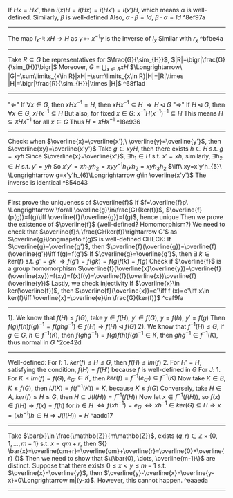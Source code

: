 
If $Hx=Hx'$, then $i(x)H=i(Hx)=i(Hx')=i(x')H$, which means $\alpha$ is well-defined. Similarly, $\beta$ is well-defined
Also, $\alpha\cdot \beta=Id$, $\beta\cdot \alpha=Id$  ^8ef97a

---

The map $l_{x^{-1}}:\ xH\rightarrow H$ as $y\longmapsto x^{-1}y$ is the inverse of $l_{x}$
Similar with $r_{x}$ ^bfbe4a

---

Take $R\subseteq G$ be representatives for $\frac{G}{\sim_{H}}$, $|R|=\bigr|\frac{G}{\sim_{H}}\bigr|$ 
Moreover, $G=\bigcup_{x\in R}xH$ 
$\Longrightarrow\ |G|=\sum\limits_{x\in R}|xH|=\sum\limits_{x\in R}|H|=|R|\times |H|=\bigr|\frac{R}{\sim_{H}}|\times |H|$  ^68f1ad

---

"$\Longleftarrow$" If $\forall x\in G$, then $xHx^{-1}=H$, then $xHx^{-1}\subseteq H\ \Longrightarrow H\lhd G$
"$\Longrightarrow$" If $H\lhd G$, then $\forall x\in G$, $xHx^{-1}\subseteq H$
	But also, for fixed $x\in G$: $x^{-1}H(x^{-1})^{-1}\subseteq H$
	This means $H\subseteq xHx^{-1}$ for all $x\in G$
	Thus $H=xHx^{-1}$ ^18e936

---

Check: when $\overline{x}=\overline{x'},\ \overline{y}=\overline{y'}$, then $\overline{xy}=\overline{x'y'}$
Take $g\in xyH$, then there exists $h\in H$ s.t. $g=xyh$
Since $\overline{x}=\overline{x'}$, $\exists h_{1}\in H$ s.t. $x'=xh$, similarly, $\exists h_{2}\in H$ s.t. $y'=yh$
So $x'y'=xh_{1}yh_{2}=xyy^{-1}h_{1}yh_{2}=xyh_{3}h_{2}$
$\iff\ xy=x'y'h_{5}\ \Longrightarrow g=x'y'h_{6}\Longrightarrow g\in \overline{x'y'}$
The inverse is identical ^854c43

---

First prove the uniqueness of $\overline{f}$
	If $f=\overline{f}p\ \Longrightarrow \forall \overline{g}\in\frac{G}{ker(f)}$, $\overline{f}(p(g))=f(g)\iff \overline{f}(\overline{g})=f(g)$, hence unique
Then we prove the existence of $\overline{f}$ (well-defined? Homomorphism?)
We need to check that $\overline{f}:\ \frac{G}{ker(f)}\rightarrow G'$ as $\overline{g}\longmapsto f(g)$ is well-defined
	CHECK: If $\overline{g}=\overline{g'}$, then $\overline{f}(\overline{g})=\overline{f}(\overline{g'})\iff f(g)=f(g')$ 
	If $\overline{g}=\overline{g'}$, then $\exists\ k\in ker(f)$ s.t. $g'=gk\ \Longrightarrow f(g')=f(gk)=f(g)f(k)=f(g)$
Check if $\overline{f}$ is a group homomorphism
	$\overline{f}(\overline{x}\overline{y})=\overline{f}(\overline{xy})=f(xy)=f(x)f(y)=\overline{f}(\overline{x})\overline{f}(\overline{y})$ 
Lastly, we check injectivity
	If $\overline{x}\in ker(\overline{f})$, then $\overline{f}(\overline{x})=e'\iff f (x)=e'\iff x\in ker(f)\iff \overline{x}=\overline{e}\in \frac{G}{ker(f)}$  ^caf9fa

---

1). We know that $f(H)\leq f(G)$, take $y\in f(H),\ y'\in f(G)$, $y=f(h),\ y'=f(g)$
Then $f(g)f(h)f(g)^{-1}=f(ghg^{-1})\in f(H)\Longrightarrow f(H)\lhd f(G)$
2). We know that $f^{-1}(H)\leq G$, if $g\in G,\ h\in f^{-1}(K)$, then $f(ghg^{-1})=f(g)f(h)f(g)^{-1}\in K$, then $ghg^{-1}\in f^{-1}(K)$, thus normal in $G$ ^2ce42d

---

Well-defined:
For $I$:
	1. $ker(f)\leq H\leq G$, then $f(H)\leq Im(f)$
	2. For $H'=H$, satisfying the condition, $f(H)=f(H')$ because $f$ is well-defined in $G$
For $J$:
	1. For $K\leq Im(f)=f(G)$, $e_{G'}\in K$, then $ker(f)=f^{-1}(e_{G'})\subseteq f^{-1}(K)$
Now take $K\in B$, $K\leq f(G)$, then $IJ(K)=f(f^{-1}(K))=K$, because $K\leq f(G)$ 
Conversely, take $H\in A$, $ker(f)\leq H\leq G$, then $H\subseteq J(I(H))=f^{-1}(f(H))$
Now let $x\in f^{-1}(f(H))$, so $f(x)\in f(H)\Longrightarrow f(x)=f(h)$ for $h\in H$ 
$\iff f(xh^{-1})=e_{G'}\iff xh^{-1}\in ker(G)\subseteq H\Longrightarrow x=(xh^{-1})h\in H\Longrightarrow J(I(H))=H$ ^aadc17

---

Take $\bar{x}\in \frac{\mathbb{Z}}{m\mathbb{Z}}$, exists $(q,r)\in \mathbb{Z}\times \{0, 1, \dots, m-1\}$ s.t. $x=qm+r$, then ${} \bar{x}=\overline{qm+r}=\overline{qm}+\overline{r}=\overline{0}+\overline{r} {}$ 
Then we need to show that $\{\bar{0}, \dots, \overline{m-1}\}$ are distinct.
Suppose that there exists $0\leq x<y\leq m-1$ s.t. $\overline{x}=\overline{y}$, then $\overline{y}-\overline{x}=\overline{y-x}=0\Longrightarrow m|(y-x)$. However, this cannot happen. ^eaaeda

---

